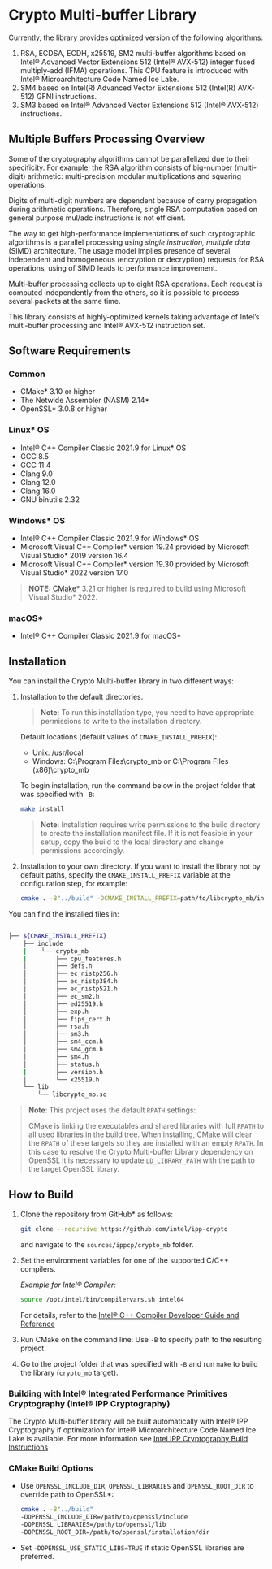 # Crypto Multi-buffer Library

Currently, the library provides optimized version of the following algorithms:
1. RSA, ECDSA, ECDH, x25519, SM2 multi-buffer algorithms based on Intel® Advanced Vector Extensions 512 (Intel® AVX-512) integer fused multiply-add (IFMA) operations. This CPU feature is introduced with Intel® Microarchitecture Code Named Ice Lake.
2. SM4 based on Intel(R) Advanced Vector Extensions 512 (Intel(R) AVX-512) GFNI instructions.
3. SM3 based on Intel® Advanced Vector Extensions 512 (Intel® AVX-512) instructions.

## Multiple Buffers Processing Overview

Some of the cryptography algorithms cannot be parallelized due to their specificity. For example, the RSA algorithm consists of big-number (multi-digit) arithmetic: multi-precision modular multiplications and squaring operations.

Digits of multi-digit numbers are dependent because of carry propagation during arithmetic operations. Therefore, single RSA computation based on general purpose mul/adc instructions is not efficient.

The way to get high-performance implementations of such cryptographic algorithms is a parallel processing using *single instruction, multiple data* (SIMD) architecture. The usage model implies presence of several independent and homogeneous (encryption or decryption) requests for RSA operations, using of SIMD leads to performance improvement.

Multi-buffer processing collects up to eight RSA operations. Each request is computed independently from the others, so it is possible to process several packets at the same time.

This library consists of highly-optimized kernels taking advantage of Intel’s multi-buffer processing and Intel® AVX-512 instruction set.

## Software Requirements

### Common

- CMake\* 3.10 or higher
- The Netwide Assembler (NASM) 2.14\*
- OpenSSL\* 3.0.8 or higher

### Linux* OS

- Intel® C++ Compiler Classic 2021.9 for Linux\* OS
- GCC 8.5
- GCC 11.4
- Clang 9.0
- Clang 12.0
- Clang 16.0
- GNU binutils 2.32

### Windows* OS

- Intel® C++ Compiler Classic 2021.9 for Windows\* OS
- Microsoft Visual C++ Compiler\* version 19.24 provided by Microsoft Visual Studio\* 2019 version 16.4
- Microsoft Visual C++ Compiler\* version 19.30 provided by Microsoft Visual Studio\* 2022 version 17.0
> **NOTE:** [CMake\*](https://cmake.org/download) 3.21 or higher is required to build using Microsoft Visual Studio\* 2022.

### macOS*

- Intel® C++ Compiler Classic 2021.9 for macOS\*

## Installation

You can install the Crypto Multi-buffer library in two different ways:
1. Installation to the default directories.
   > **Note**: To run this installation type, you need to have appropriate permissions to write to the installation directory.

   Default locations (default values of `CMAKE_INSTALL_PREFIX`):
   - Unix:  /usr/local
   - Windows: C:\Program Files\crypto_mb or C:\Program Files (x86)\crypto_mb

   To begin installation, run the command below in the project folder that was specified with `-B`:
   ``` bash
   make install
   ```
   > **Note**: Installation requires write permissions to the build directory to create the installation manifest file. If it is not feasible in your setup, copy the build to the local directory and change permissions accordingly.

2. Installation to your own directory.
   If you want to install the library not by default paths, specify the `CMAKE_INSTALL_PREFIX` variable at the configuration step, for example:
   ``` bash
   cmake . -B"../build" -DCMAKE_INSTALL_PREFIX=path/to/libcrypto_mb/installation
   ```

You can find the installed files in:

``` bash

├── ${CMAKE_INSTALL_PREFIX}
    ├── include
    |    └── crypto_mb
    |        ├── cpu_features.h
    │        ├── defs.h
    │        ├── ec_nistp256.h
    │        ├── ec_nistp384.h
    │        ├── ec_nistp521.h
    │        ├── ec_sm2.h
    │        ├── ed25519.h
    │        ├── exp.h
    │        ├── fips_cert.h
    │        ├── rsa.h
    │        ├── sm3.h
    │        ├── sm4_ccm.h
    │        ├── sm4_gcm.h
    │        ├── sm4.h
    │        ├── status.h
    |        ├── version.h
    │        └── x25519.h
    └── lib
        └── libcrypto_mb.so
```
> **Note**: This project uses the default `RPATH` settings:
>
> CMake is linking the executables and shared libraries with full `RPATH` to all used
> libraries in the build tree. When installing, CMake will clear the `RPATH` of these
> targets so they are installed with an empty `RPATH`.
> In this case to resolve the Crypto Multi-buffer Library dependency on OpenSSL it is
> necessary to update `LD_LIBRARY_PATH` with the path to the target OpenSSL library.


## How to Build

1. Clone the repository from GitHub\* as follows:

   ``` bash
   git clone --recursive https://github.com/intel/ipp-crypto
   ```
   and navigate to the `sources/ippcp/crypto_mb` folder.
2. Set the environment variables for one of the supported C/C++ compilers.

   *Example for Intel® Compiler:*

   ```bash
   source /opt/intel/bin/compilervars.sh intel64
   ```

   For details, refer to the [Intel® C++ Compiler Developer Guide and Reference](https://www.intel.com/content/www/us/en/docs/cpp-compiler/developer-guide-reference/current/specifying-the-location-of-compiler-components.html)

3. Run CMake on the command line. Use `-B` to specify path to the resulting project.
4. Go to the project folder that was specified with `-B` and run `make` to build the library  (`crypto_mb` target).

### Building with Intel® Integrated Performance Primitives Cryptography (Intel® IPP Cryptography)

The Crypto Multi-buffer library will be built automatically with Intel® IPP Cryptography if optimization for Intel® Microarchitecture Code Named Ice Lake is available. For more information see [Intel IPP Cryptography Build Instructions](../../../BUILD.md)

### CMake Build Options

- Use `OPENSSL_INCLUDE_DIR`,     `OPENSSL_LIBRARIES` and `OPENSSL_ROOT_DIR` to   override path to OpenSSL\*:

   ``` bash
   cmake . -B"../build"
   -DOPENSSL_INCLUDE_DIR=/path/to/openssl/include
   -DOPENSSL_LIBRARIES=/path/to/openssl/lib
   -DOPENSSL_ROOT_DIR=/path/to/openssl/installation/dir
   ```

- Set `-DOPENSSL_USE_STATIC_LIBS=TRUE` if static OpenSSL libraries are preferred.
